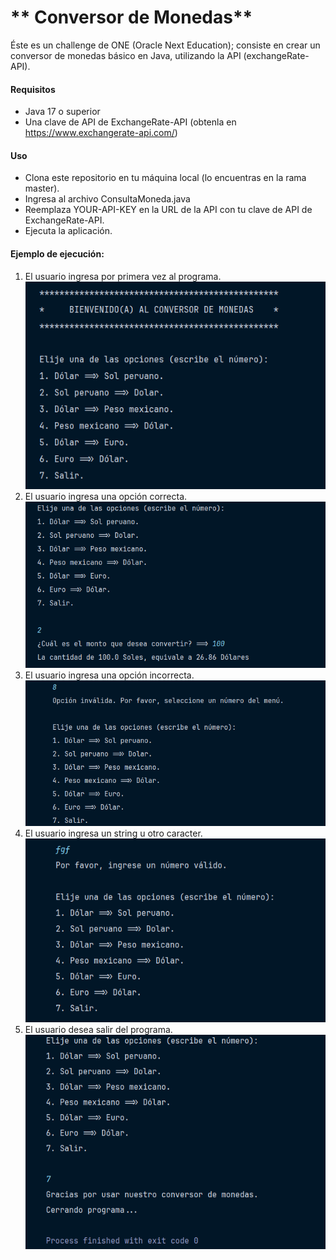 # ** Conversor de Monedas**
<p>
Éste es un challenge de ONE (Oracle Next Education);
consiste en crear un conversor de monedas básico en Java, utilizando la API (exchangeRate-API).
</p>

#### Requisitos
- Java 17 o superior
- Una clave de API de ExchangeRate-API (obtenla en https://www.exchangerate-api.com/)

#### Uso
- Clona este repositorio en tu máquina local (lo encuentras en la rama master).
- Ingresa al archivo ConsultaMoneda.java
- Reemplaza YOUR-API-KEY en la URL de la API con tu clave de API de ExchangeRate-API.
- Ejecuta la aplicación.

#### Ejemplo de ejecución:
1. El usuario ingresa por primera vez al programa.
   ![captura de la consola](src/media/menu.PNG)
2. El usuario ingresa una opción correcta.
   ![captura de la consola](src/media/opcion-valida.png)
3. El usuario ingresa una opción incorrecta.
   ![captura de la consola](src/media/opcion-invalida.png)
4. El usuario ingresa un string u otro caracter.
   ![captura de la consola](src/media/string.png)
5. El usuario desea salir del programa.
   ![captura de la consola](src/media/salir.png)




